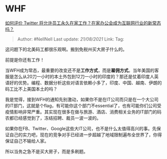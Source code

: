 # WHF
[如何评价 Twitter 将允许员工永久在家工作？在家办公会成为互联网行业的新常态吗？](https://www.zhihu.com/question/394457302/answer/1223029500)

> Author: #NellNell
> Last update: *21/08/2021*
> Link:
> Tag:

这问题下的北美码工都很乐观啊。搬到免税州买大房子什么的。

前提是你还有工作！

当WFH成为常态，最重要的改变还不是**工作方式**，而是**雇佣方式**。当年美国的客服是怎么从20刀一小时的本土外包到12刀一小时的印度的？那还是仗着印度人英语好的优势。编程、数据分析这些对语言依赖小多了，印度、中国、越南、伊朗的码工比不上美国本土的吗？

我是觉得，接到WFH的通知先别激动，如果你不是在IT公司而只是在一个大公司的IT部门，这就是个flag，有可能你这个部门不essential了，也有可能你们公司受疫情影响非常严重。其实现在很多在做与旅游、酒店、消费相关业务的IT部门的码农都已经感觉到了，冻结招聘、裁员一波一波的。

如果你在FB、Twitter、Google这些大IT公司，也不是什么太值得高兴的事。先保证自己的实力吧，现在的竞争对手已经进一步超越了地域限制遍布全世界了，你得保证自己不输给人家。

所以当务之急不是买大房子，而是多刷题。
